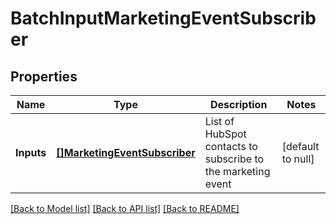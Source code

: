 # BatchInputMarketingEventSubscriber

## Properties
Name | Type | Description | Notes
------------ | ------------- | ------------- | -------------
**Inputs** | [**[]MarketingEventSubscriber**](MarketingEventSubscriber.md) | List of HubSpot contacts to subscribe to the marketing event | [default to null]

[[Back to Model list]](../README.md#documentation-for-models) [[Back to API list]](../README.md#documentation-for-api-endpoints) [[Back to README]](../README.md)


